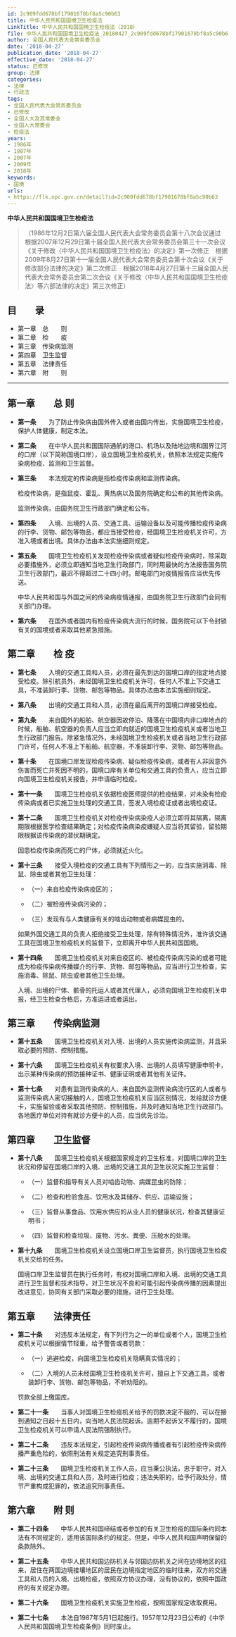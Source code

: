 ```yaml
---
id: 2c909fdd678bf17901678bf8a5c90b63
title: 中华人民共和国国境卫生检疫法
LinkTitle: 中华人民共和国国境卫生检疫法（2018）
file: 中华人民共和国国境卫生检疫法_20180427_2c909fdd678bf17901678bf8a5c90b63.docx
author: 全国人民代表大会常务委员会
date: '2018-04-27'
publication_date: '2018-04-27'
effective_date: '2018-04-27'
status: 已修改
group: 法律
categories:
- 法律
- 行政法
tags:
- 全国人民代表大会常务委员会
- 已修改
- 全国人大及其常委会
- 全国人大常委会
- 检疫法
years:
- 1986年
- 1987年
- 2007年
- 2009年
- 2018年
keywords:
- 国境
urls:
- https://flk.npc.gov.cn/detail?id=2c909fdd678bf17901678bf8a5c90b63
---
```


**中华人民共和国国境卫生检疫法**

> （1986年12月2日第六届全国人民代表大会常务委员会第十八次会议通过　根据2007年12月29日第十届全国人民代表大会常务委员会第三十一次会议《关于修改〈中华人民共和国国境卫生检疫法〉的决定》第一次修正　根据2009年8月27日第十一届全国人民代表大会常务委员会第十次会议《关于修改部分法律的决定》第二次修正　根据2018年4月27日第十三届全国人民代表大会常务委员会第二次会议《关于修改〈中华人民共和国国境卫生检疫法〉等六部法律的决定》第三次修正）

## 目　　录

- 第一章　总　　则
- 第二章　检　　疫
- 第三章　传染病监测
- 第四章　卫生监督
- 第五章　法律责任
- 第六章　附　　则

---

## 第一章　　总  则

- **第一条**　　为了防止传染病由国外传入或者由国内传出，实施国境卫生检疫，保护人体健康，制定本法。

- **第二条**　　在中华人民共和国国际通航的港口、机场以及陆地边境和国界江河的口岸（以下简称国境口岸），设立国境卫生检疫机关，依照本法规定实施传染病检疫、监测和卫生监督。

- **第三条**　　本法规定的传染病是指检疫传染病和监测传染病。

  检疫传染病，是指鼠疫、霍乱、黄热病以及国务院确定和公布的其他传染病。

  监测传染病，由国务院卫生行政部门确定和公布。

- **第四条**　　入境、出境的人员、交通工具、运输设备以及可能传播检疫传染病的行李、货物、邮包等物品，都应当接受检疫，经国境卫生检疫机关许可，方准入境或者出境。具体办法由本法实施细则规定。

- **第五条**　　国境卫生检疫机关发现检疫传染病或者疑似检疫传染病时，除采取必要措施外，必须立即通知当地卫生行政部门，同时用最快的方法报告国务院卫生行政部门，最迟不得超过二十四小时。邮电部门对疫情报告应当优先传送。

  中华人民共和国与外国之间的传染病疫情通报，由国务院卫生行政部门会同有关部门办理。

- **第六条**　　在国外或者国内有检疫传染病大流行的时候，国务院可以下令封锁有关的国境或者采取其他紧急措施。

## 第二章　　检  疫

- **第七条**　　入境的交通工具和人员，必须在最先到达的国境口岸的指定地点接受检疫。除引航员外，未经国境卫生检疫机关许可，任何人不准上下交通工具，不准装卸行李、货物、邮包等物品。具体办法由本法实施细则规定。

- **第八条**　　出境的交通工具和人员，必须在最后离开的国境口岸接受检疫。

- **第九条**　　来自国外的船舶、航空器因故停泊、降落在中国境内非口岸地点的时候，船舶、航空器的负责人应当立即向就近的国境卫生检疫机关或者当地卫生行政部门报告。除紧急情况外，未经国境卫生检疫机关或者当地卫生行政部门许可，任何人不准上下船舶、航空器，不准装卸行李、货物、邮包等物品。

- **第十条**　　在国境口岸发现检疫传染病、疑似检疫传染病，或者有人非因意外伤害而死亡并死因不明的，国境口岸有关单位和交通工具的负责人，应当立即向国境卫生检疫机关报告，并申请临时检疫。

- **第十一条**　　国境卫生检疫机关依据检疫医师提供的检疫结果，对未染有检疫传染病或者已实施卫生处理的交通工具，签发入境检疫证或者出境检疫证。

- **第十二条**　　国境卫生检疫机关对检疫传染病染疫人必须立即将其隔离，隔离期限根据医学检查结果确定；对检疫传染病染疫嫌疑人应当将其留验，留验期限根据该传染病的潜伏期确定。

  因患检疫传染病而死亡的尸体，必须就近火化。

- **第十三条**　　接受入境检疫的交通工具有下列情形之一的，应当实施消毒、除鼠、除虫或者其他卫生处理：

  - （一）来自检疫传染病疫区的；

  - （二）被检疫传染病污染的；

  - （三）发现有与人类健康有关的啮齿动物或者病媒昆虫的。

  如果外国交通工具的负责人拒绝接受卫生处理，除有特殊情况外，准许该交通工具在国境卫生检疫机关的监督下，立即离开中华人民共和国国境。

- **第十四条**　　国境卫生检疫机关对来自疫区的、被检疫传染病污染的或者可能成为检疫传染病传播媒介的行李、货物、邮包等物品，应当进行卫生检查，实施消毒、除鼠、除虫或者其他卫生处理。

  入境、出境的尸体、骸骨的托运人或者其代理人，必须向国境卫生检疫机关申报，经卫生检查合格后，方准运进或者运出。

## 第三章　　传染病监测

- **第十五条**　　国境卫生检疫机关对入境、出境的人员实施传染病监测，并且采取必要的预防、控制措施。

- **第十六条**　　国境卫生检疫机关有权要求入境、出境的人员填写健康申明卡，出示某种传染病的预防接种证书、健康证明或者其他有关证件。

- **第十七条**　　对患有监测传染病的人、来自国外监测传染病流行区的人或者与监测传染病人密切接触的人，国境卫生检疫机关应当区别情况，发给就诊方便卡，实施留验或者采取其他预防、控制措施，并及时通知当地卫生行政部门。各地医疗单位对持有就诊方便卡的人员，应当优先诊治。

## 第四章　　卫生监督

- **第十八条**　　国境卫生检疫机关根据国家规定的卫生标准，对国境口岸的卫生状况和停留在国境口岸的入境、出境的交通工具的卫生状况实施卫生监督：

  - （一）监督和指导有关人员对啮齿动物、病媒昆虫的防除；

  - （二）检查和检验食品、饮用水及其储存、供应、运输设施；

  - （三）监督从事食品、饮用水供应的从业人员的健康状况，检查其健康证明书；

  - （四）监督和检查垃圾、废物、污水、粪便、压舱水的处理。

- **第十九条**　　国境卫生检疫机关设立国境口岸卫生监督员，执行国境卫生检疫机关交给的任务。

  国境口岸卫生监督员在执行任务时，有权对国境口岸和入境、出境的交通工具进行卫生监督和技术指导，对卫生状况不良和可能引起传染病传播的因素提出改进意见，协同有关部门采取必要的措施，进行卫生处理。

## 第五章　　法律责任

- **第二十条**　　对违反本法规定，有下列行为之一的单位或者个人，国境卫生检疫机关可以根据情节轻重，给予警告或者罚款：

  - （一）逃避检疫，向国境卫生检疫机关隐瞒真实情况的；

  - （二）入境的人员未经国境卫生检疫机关许可，擅自上下交通工具，或者装卸行李、货物、邮包等物品，不听劝阻的。

  罚款全部上缴国库。

- **第二十一条**　　当事人对国境卫生检疫机关给予的罚款决定不服的，可以在接到通知之日起十五日内，向当地人民法院起诉。逾期不起诉又不履行的，国境卫生检疫机关可以申请人民法院强制执行。

- **第二十二条**　　违反本法规定，引起检疫传染病传播或者有引起检疫传染病传播严重危险的，依照刑法有关规定追究刑事责任。

- **第二十三条**　　国境卫生检疫机关工作人员，应当秉公执法，忠于职守，对入境、出境的交通工具和人员，及时进行检疫；违法失职的，给予行政处分，情节严重构成犯罪的，依法追究刑事责任。

## 第六章　　附  则

- **第二十四条**　　中华人民共和国缔结或者参加的有关卫生检疫的国际条约同本法有不同规定的，适用该国际条约的规定。但是，中华人民共和国声明保留的条款除外。

- **第二十五条**　　中华人民共和国边防机关与邻国边防机关之间在边境地区的往来，居住在两国边境接壤地区的居民在边境指定地区的临时往来，双方的交通工具和人员的入境、出境检疫，依照双方协议办理，没有协议的，依照中国政府的有关规定办理。

- **第二十六条**　　国境卫生检疫机关实施卫生检疫，按照国家规定收取费用。

- **第二十七条**　　本法自1987年5月1日起施行。1957年12月23日公布的《中华人民共和国国境卫生检疫条例》同时废止。
